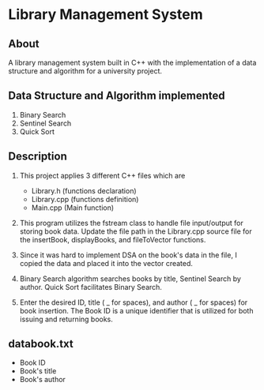 # Library Management System
## About
A library management system built in C++ with the implementation of a data structure and algorithm for a university project.

## Data Structure and Algorithm implemented
1) Binary Search
2) Sentinel Search
3) Quick Sort

## Description
1) This project applies 3 different C++ files which are
   - Library.h (functions declaration)
   - Library.cpp (functions definition)
   - Main.cpp (Main function)
   
2) This program utilizes the fstream class to handle file input/output for storing book data. Update the file path in the Library.cpp source file for the insertBook, displayBooks, and fileToVector functions.
3) Since it was hard to implement DSA on the book's data in the file, I copied the data and placed it into the vector created.
4) Binary Search algorithm searches books by title, Sentinel Search by author. Quick Sort facilitates Binary Search.
5) Enter the desired ID, title ( _ for spaces), and author ( _ for spaces) for book insertion. The Book ID is a unique identifier that is utilized for both issuing and returning books.

## databook.txt
- Book ID
- Book's title
- Book's author
